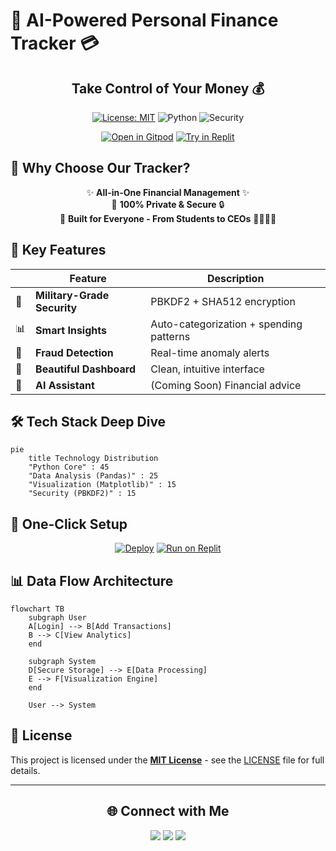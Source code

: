 # 💸 AI-Powered Personal Finance Tracker 💳

<div align="center">
  
<h2>Take Control of Your Money 💰</h2>

[![License: MIT](https://img.shields.io/badge/License-MIT-yellow.svg)](https://opensource.org/licenses/MIT)
![Python](https://img.shields.io/badge/python-3.11%2B-blue?logo=python)
![Security](https://img.shields.io/badge/security-verified-brightgreen?logo=key)

[![Open in Gitpod](https://gitpod.io/button/open-in-gitpod.svg)](https://gitpod.io/#https://github.com/yourusername/finance-tracker)
[![Try in Replit](https://replit.com/badge/github/yourusername/finance-tracker)](https://replit.com/github/yourusername/finance-tracker)

</div>

## 🌟 Why Choose Our Tracker?

<div align="center">
  
✨ **All-in-One Financial Management** ✨  
💯 **100% Private & Secure** 🔒  
🚀 **Built for Everyone - From Students to CEOs** 👩‍🎓👨‍💼

</div>

## 🎯 Key Features

<div class="features-grid" align="center">

| | Feature | Description |
|-|---------|-------------|
| 🔐 | **Military-Grade Security** | PBKDF2 + SHA512 encryption |
| 📊 | **Smart Insights** | Auto-categorization + spending patterns |
| 🚨 | **Fraud Detection** | Real-time anomaly alerts |
| 📱 | **Beautiful Dashboard** | Clean, intuitive interface |
| 🤖 | **AI Assistant** | (Coming Soon) Financial advice |

</div>

## 🛠️ Tech Stack Deep Dive

```mermaid
pie
    title Technology Distribution
    "Python Core" : 45
    "Data Analysis (Pandas)" : 25
    "Visualization (Matplotlib)" : 15
    "Security (PBKDF2)" : 15
```

## 🚀 One-Click Setup

<div align="center">

[![Deploy](https://img.shields.io/badge/Deploy_on-Visual_Studio_Code-blue?logo=visual-studio-code)](vscode://ms-vscode-remote.remote-containers/cloneInVolume?url=https://github.com/yourusername/finance-tracker)
[![Run on Replit](https://img.shields.io/badge/Run_on-Replit-667881?logo=replit)](https://replit.com/github/yourusername/finance-tracker)

</div>

## 📊 Data Flow Architecture

```mermaid
flowchart TB
    subgraph User
    A[Login] --> B[Add Transactions]
    B --> C[View Analytics]
    end
    
    subgraph System
    D[Secure Storage] --> E[Data Processing]
    E --> F[Visualization Engine]
    end
    
    User --> System
```

## 📜 License

This project is licensed under the **[MIT License]** - see the [LICENSE](LICENSE) file for full details.

[MIT License]: https://opensource.org/licenses/MIT

---

<div align="center">
  

## 🌐 Connect with Me

<p align="center">
  <a href="https://www.linkedin.com/in/divyansh-kumar-singh-028747321/"><img src="https://img.shields.io/badge/-Divyansh_Kumar_Singh-0A66C2?style=for-the-badge&logo=linkedin"/></a>
  <a href="https://leetcode.com/u/JavaPyWizard/"><img src="https://img.shields.io/badge/-JavaPyWizard-FFA116?style=for-the-badge&logo=leetcode"/></a>
  <a href="mailto:divyanshkumarsingh29@gmail.com"><img src="https://img.shields.io/badge/-Email_Me-D14836?style=for-the-badge&logo=gmail"/></a>
</p>


